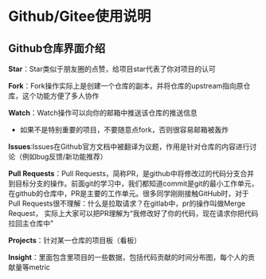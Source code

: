 # Github/Gitee使用说明
## Github仓库界面介绍
**Star**：Star类似于朋友圈的点赞，给项目star代表了你对项目的认可

**Fork**：Fork操作实际上是创建一个仓库的副本，并将仓库的upstream指向原仓库，这个功能方便了多人协作

**Watch**：Watch操作可以向你的邮箱中推送该仓库的推送信息
* 如果不是特别重要的项目，不要随意点fork，否则很容易邮箱被轰炸

**Issues**:Issues在Github官方文档中被翻译为议题，作用是针对仓库的内容进行讨论（例如bug反馈/新功能推荐）

**Pull Requests**：Pull Requests，简称PR，是github中将修改过的代码分支合并到目标分支的操作。前面git的学习中，我们都知道commit是git的最小工作单元，在github的仓库中，PR是主要的工作单元。很多同学刚刚接触GitHub时，对于Pull Requests很不理解：什么是拉取请求？在gitlab中，pr的操作叫做Merge Request， 实际上大家可以把PR理解为“我修改好了你的代码，现在请求你把代码拉回主仓库中”

**Projects**：针对某一仓库的项目板（看板）

**Insight**：里面包含里项目的一些数据，包括代码贡献的时间分布图，每个人的贡献量等metric
